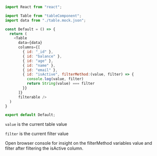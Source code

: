 ```js
import React from "react";

import Table from "tableComponent";
import data from "./table.mock.json";

const Default = () => {
  return (
    <Table
      data={data}
      columns={[
        { id: "_id" },
        { id: "balance" },
        { id: "age" },
        { id: "name" },
        { id: "email" },
        { id: "isActive", filterMethod:(value, filter) => {
          console.log(value, filter)
          return String(value) === filter
        }}
      ]}
      filterable />
  )
}

export default Default;
```
`value` is the current table value

`filter` is the current filter value

Open browser console for insight on the filterMethod variables value and filter after filtering the isActive column.
